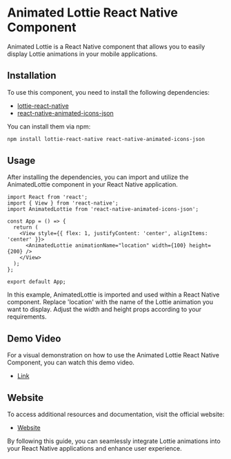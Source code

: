 # Animated Lottie React Native Component

Animated Lottie is a React Native component that allows you to easily display Lottie animations in your mobile applications.

## Installation

To use this component, you need to install the following dependencies:

- [lottie-react-native](https://www.npmjs.com/package/lottie-react-native)
- [react-native-animated-icons-json](https://www.npmjs.com/package/react-native-animated-icons-json)

You can install them via npm:

```bash
npm install lottie-react-native react-native-animated-icons-json
```
## Usage
After installing the dependencies, you can import and utilize the AnimatedLottie component in your React Native application.

```
import React from 'react';
import { View } from 'react-native';
import AnimatedLottie from 'react-native-animated-icons-json';

const App = () => {
  return (
    <View style={{ flex: 1, justifyContent: 'center', alignItems: 'center' }}>
      <AnimatedLottie animationName="location" width={100} height={200} />
    </View>
  );
};

export default App;
```

In this example, AnimatedLottie is imported and used within a React Native component. Replace 'location' with the name of the Lottie animation you want to display. Adjust the width and height props according to your requirements.

## Demo Video
For a visual demonstration on how to use the Animated Lottie React Native Component, you can watch this demo video.
- [Link](https://www.youtube.com/watch?v=DCftPBnYy3Y&ab_channel=MatheshYogeswaran)

## Website
To access additional resources and documentation, visit the official website:
- [Website](https://json-saver.onrender.com/)

By following this guide, you can seamlessly integrate Lottie animations into your React Native applications and enhance user experience.